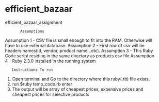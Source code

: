 # efficient_bazaar
efficient_bazaar_assignment

                                               
           Assumptions                          
                                                
 Assumption 1 - CSV file is small enough to fit into the RAM. Otherwise will have to use external database.
 Assumption 2 - First row of csv will be headers names(id, vendor, product name ..etc).
 Assumption 3 - This Ruby Code script residing in the same directory as products.csv file
 Assumption 4 - Ruby 2.3.0 installed in the running system



       Instructions To run

 1. Open terminal and Go to the directory where this ruby(.rb) file exists.
 2. run $ruby temp_code.rb enter
 3. The output will be array of cheapest prices, expensive prices and cheapest prices for selective products
